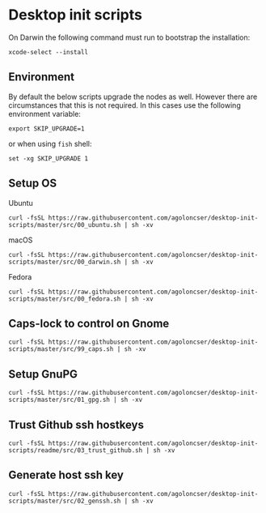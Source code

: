 # Desktop init scripts

On Darwin the following command must run to bootstrap the installation:

```shell
xcode-select --install
```

## Environment

By default the below scripts upgrade the nodes as well. However there are circumstances that this is not required. In this cases use the following environment variable:

```shell
export SKIP_UPGRADE=1
```

or when using `fish` shell:

```shell
set -xg SKIP_UPGRADE 1
```

## Setup OS

Ubuntu

```shell
curl -fsSL https://raw.githubusercontent.com/agoloncser/desktop-init-scripts/master/src/00_ubuntu.sh | sh -xv
```

macOS

```shell
curl -fsSL https://raw.githubusercontent.com/agoloncser/desktop-init-scripts/master/src/00_darwin.sh | sh -xv
```

Fedora

```shell
curl -fsSL https://raw.githubusercontent.com/agoloncser/desktop-init-scripts/master/src/00_fedora.sh | sh -xv
```

## Caps-lock to control on Gnome

```shell
curl -fsSL https://raw.githubusercontent.com/agoloncser/desktop-init-scripts/master/src/99_caps.sh | sh -xv
```

## Setup GnuPG

```shell
curl -fsSL https://raw.githubusercontent.com/agoloncser/desktop-init-scripts/master/src/01_gpg.sh | sh -xv
```

## Trust Github ssh hostkeys

```shell
curl -fsSL https://raw.githubusercontent.com/agoloncser/desktop-init-scripts/readme/src/03_trust_github.sh | sh -xv
```

## Generate host ssh key

```shell
curl -fsSL https://raw.githubusercontent.com/agoloncser/desktop-init-scripts/master/src/02_genssh.sh | sh -xv
```

